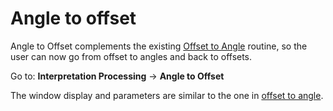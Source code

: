 # Angle to offset

Angle to Offset complements the existing [Offset to Angle](offset_to_angle.md) routine, so the user can now go from offset to angles and back to offsets.

Go to: **Interpretation Processing** → **Angle to Offset**

The window display and parameters are similar to the one in [offset to angle](offset_to_angle.md).

